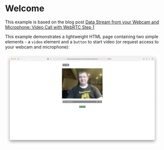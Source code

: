 # Welcome

This example is based on the blog post [Data Stream from your Webcam and Microphone: Video Call with WebRTC Step 1](https://levelup.gitconnected.com/data-stream-from-your-webcam-and-microphone-videochat-with-javascript-step-1-29895b70808b)

This example demonstrates a lightweight HTML page containing two simple elements - a `video` element and a `button` to start video (or request access to your webcam and microphone):

![images/screenshot.png](images/screenshot.png)
